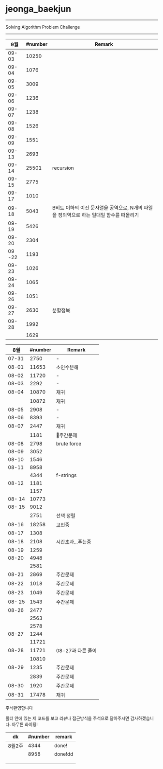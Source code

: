 # jeonga_baekjun

---

Solving Algorithm Problem Challenge

---

| 9월     | #number | Remark                                              |
| ------ | ------- | --------------------------------------------------- |
| 09-03  | 10250   |                                                     |
| 09-04  | 1076    |                                                     |
| 09-05  | 3009    |                                                     |
| 09-06  | 1236    |                                                     |
| 09-07  | 1238    |                                                     |
| 09-08  | 1526    |                                                     |
| 09-09  | 1551    |                                                     |
| 09-13  | 2693    |                                                     |
| 09-14  | 25501   | recursion                                           |
| 09-15  | 2775    |                                                     |
| 09-17  | 1010    |                                                     |
| 09-18  | 5043    | B비트 이하의 이진 문자열을 공역으로, N개의 파일을 정의역으로 하는 일대일 함수를 떠올리기 |
| 09-19  | 5426    |                                                     |
| 09-20  | 2304    |                                                     |
| 09 -22 | 1193    |                                                     |
| 09-23  | 1026    |                                                     |
| 09-24  | 1065    |                                                     |
| 09-26  | 1051    |                                                     |
| 09-27  | 2630    | 분할정복                                                |
| 09-28  | 1992    |                                                     |
|        | 1629    |                                                     |

| 8월     | #number | Remark       |
| ------ | ------- | ------------ |
| 07-31  | 2750    | -            |
| 08-01  | 11653   | 소인수분해        |
| 08-02  | 11720   | -            |
| 08-03  | 2292    | -            |
| 08-04  | 10870   | 재귀           |
|        | 10872   | 재귀           |
| 08-05  | 2908    | -            |
| 08-06  | 8393    | -            |
| 08-07  | 2447    | 재귀           |
|        | 1181    | 🌱주간문제       |
| 08-08  | 2798    | brute force  |
| 08-09  | 3052    |              |
| 08-10  | 1546    |              |
| 08-11  | 8958    |              |
|        | 4344    | f-strings    |
| 08-12  | 1181    |              |
|        | 1157    |              |
| 08- 14 | 10773   |              |
| 08- 15 | 9012    |              |
|        | 2751    | 선택 정렬        |
| 08-16  | 18258   | 고민중          |
| 08-17  | 1308    |              |
| 08-18  | 2108    | 시간초과...푸는중   |
| 08-19  | 1259    |              |
| 08-20  | 4948    |              |
|        | 2581    |              |
| 08-21  | 2869    | 주간문제         |
| 08-22  | 1018    | 주간문제         |
| 08-23  | 1049    | 주간문제         |
| 08- 25 | 1543    | 주간문제         |
| 08-26  | 2477    |              |
|        | 2563    |              |
|        | 2578    |              |
| 08-27  | 1244    |              |
|        | 11721   |              |
| 08-28  | 11721   | 08-27과 다른 풀이 |
|        | 10810   |              |
| 08-29  | 1235    | 주간문제         |
|        | 2839    | 주간문제         |
| 08-30  | 1920    | 주간문제         |
| 08-31  | 17478   | 재귀           |

주석환영합니다

폴더 안에 있는 제 코드를 보고 리뷰나 접근방식을 주석으로 달아주시면 감사하겠습니다. 아무튼 화이팅!

| dk   | #number | remark  |
| ---- | ------- | ------- |
| 8월2주 | 4344    | done!   |
|      | 8958    | done!dd |
|      |         |         |
|      |         |         |
|      |         |         |
